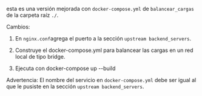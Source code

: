 esta es una versión mejorada con `docker-compose.yml` de `balancear_cargas` de la carpeta raíz `./`.  

Cambios:
1. En `nginx.conf`agrega el puerto a la sección `upstream backend_servers`.  

2. Construye el docker-compose.yml para balancear las cargas en un red local de tipo bridge.  

3. Ejecuta con docker-compose up --build 

Advertencia:
El nombre del servicio en `docker-compose.yml` debe ser igual al que le pusiste en la sección `upstream backend_servers`.  